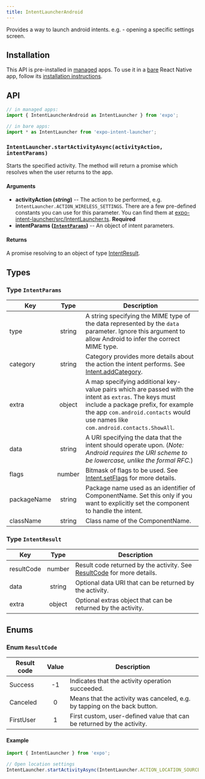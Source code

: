 ```yaml
---
title: IntentLauncherAndroid
---
```


Provides a way to launch android intents. e.g. - opening a specific settings screen.

## Installation

This API is pre-installed in [managed](../../introduction/managed-vs-bare/#managed-workflow) apps. To use it in a [bare](../../introduction/managed-vs-bare/#bare-workflow) React Native app, follow its [installation instructions](https://github.com/expo/expo/tree/master/packages/expo-intent-launcher).

## API

```js
// in managed apps:
import { IntentLauncherAndroid as IntentLauncher } from 'expo';

// in bare apps:
import * as IntentLauncher from 'expo-intent-launcher';
```

### `IntentLauncher.startActivityAsync(activityAction, intentParams)`

Starts the specified activity. The method will return a promise which resolves when the user returns to the app.

#### Arguments

-   **activityAction (_string_)** -- The action to be performed, e.g. `IntentLauncher.ACTION_WIRELESS_SETTINGS`. There are a few pre-defined constants you can use for this parameter. You can find them at [expo-intent-launcher/src/IntentLauncher.ts](https://github.com/expo/expo/blob/master/packages/expo-intent-launcher/src/IntentLauncher.ts). **Required**
-   **intentParams ([`IntentParams`](#typeintentparams))** -- An object of intent parameters.

#### Returns

A promise resolving to an object of type [IntentResult](#typeintentresult).

## Types

### Type `IntentParams`

| Key         | Type   | Description |
| ----------- |:------:| ----------- |
| type        | string | A string specifying the MIME type of the data represented by the `data` parameter. Ignore this argument to allow Android to infer the correct MIME type. |
| category    | string | Category provides more details about the action the intent performs. See [Intent.addCategory](https://developer.android.com/reference/android/content/Intent.html#addCategory(java.lang.String)). |
| extra       | object | A map specifying additional key-value pairs which are passed with the intent as `extras`. The keys must include a package prefix, for example the app `com.android.contacts` would use names like `com.android.contacts.ShowAll`. |
| data        | string | A URI specifying the data that the intent should operate upon. (_Note: Android requires the URI scheme to be lowercase, unlike the formal RFC._) |
| flags       | number | Bitmask of flags to be used. See [Intent.setFlags](https://developer.android.com/reference/android/content/Intent.html#setFlags(int)) for more details. |
| packageName | string | Package name used as an identifier of ComponentName. Set this only if you want to explicitly set the component to handle the intent. |
| className   | string | Class name of the ComponentName. |

### Type `IntentResult`

| Key        | Type   | Description |
| ---------- |:------:| ----------- |
| resultCode | number | Result code returned by the activity. See [ResultCode](#enumresultcode) for more details. |
| data       | string | Optional data URI that can be returned by the activity. |
| extra      | object | Optional extras object that can be returned by the activity. |

## Enums

### Enum `ResultCode`

| Result code | Value | Description |
| ----------- |:-----:| ----------- |
| Success     | -1    | Indicates that the activity operation succeeded. |
| Canceled    | 0     | Means that the activity was canceled, e.g. by tapping on the back button. |
| FirstUser   | 1     | First custom, user-defined value that can be returned by the activity. |

#### Example

```javascript
import { IntentLauncher } from 'expo';

// Open location settings
IntentLauncher.startActivityAsync(IntentLauncher.ACTION_LOCATION_SOURCE_SETTINGS);
```

